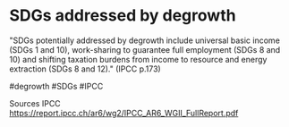 # SDGs addressed by degrowth

"SDGs potentially addressed bydegrowth include universal basic income (SDGs 1 and 10), work-sharingto guarantee full employment (SDGs 8 and 10) and shifting taxationburdens from income to resource and energy extraction (SDGs 8 and 12)." (IPCC p.173)

#degrowth #SDGs #IPCC


Sources
IPCC https://report.ipcc.ch/ar6/wg2/IPCC_AR6_WGII_FullReport.pdf